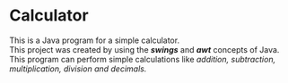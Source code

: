 # Calculator
This is a Java program for a simple calculator.
<br>
This project was created by using the <b><i>swings</i></b> and <b><i>awt</i></b> concepts of Java. <br>
This program can perform simple calculations like <i>addition, subtraction, multiplication, division and decimals.</i>
